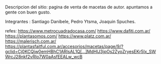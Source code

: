 Descripcion del sitio: pagina de venta de macetas de autor. apuntamos a gente con buen gusto.

Integrantes : Santiago Danibele, Pedro Ytsma, Joaquin Spuches.


refes:
https://www.metrocuadradocasa.com/
https://www.dafiti.com.ar/
https://plantasomos.com/
https://www.platz.com.ar/
https://malerisch.com.ar/
https://plantasfaitful.com.ar/accesorios/macetas/page/9/?gclid=Cj0KCQjw0emHBhC1ARIsAL1Q[…]MdHlJ3jpOs2ZyoZryesEKr5Ix_SWWrcJ28nkf2vRIo7W0aAsfEEALw_wcB

